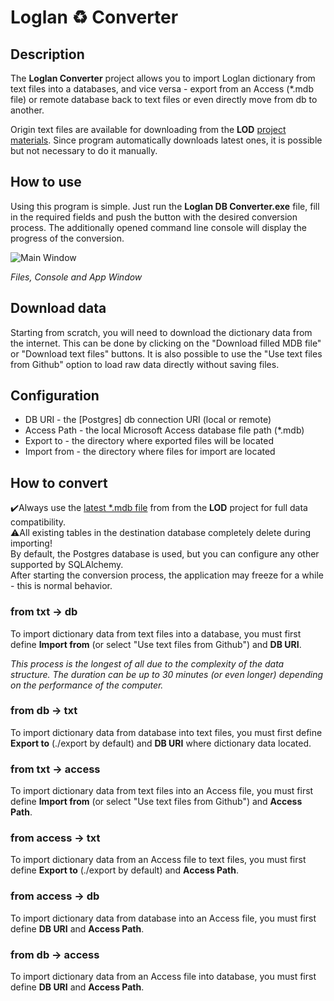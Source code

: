 # Loglan ♻️ Converter
## Description
The **Loglan Converter** project allows you to import Loglan dictionary from text files into a databases, and vice versa - export from an Access (*.mdb file) or remote database back to text files or even directly move from db to another. 

Origin text files are available for downloading from the **LOD** [project materials](https://raw.githubusercontent.com/torrua/LOD/master/tables/). Since program automatically downloads latest ones, it is possible but not necessary to do it manually.

## How to use
Using this program is simple. Just run the **Loglan DB Converter.exe** file, fill in the required fields and push the button with the desired conversion process. The additionally opened command line console will display the progress of the conversion.

![Main Window](https://telegra.ph/file/ac1746b2210f73164ec31.png)

*Files, Console and App Window*

## Download data
Starting from scratch, you will need to download the dictionary data from the internet. This can be done by clicking on the "Download filled MDB file" or "Download text files" buttons. It is also possible to use the "Use text files from Github" option to load raw data directly without saving files.

## Configuration
* DB URI - the [Postgres] db connection URI  (local or remote)
* Access Path - the local Microsoft Access database file path (*.mdb)
* Export to - the directory where exported files will be located
* Import from - the directory where files for import are located

## How to convert 
✔️Always use the [latest *.mdb file](https://github.com/torrua/LOD/raw/master/source/LoglanDictionary.mdb) from from the **LOD** project for full data compatibility.<br>
⚠️All existing tables in the destination database completely delete during importing!<br>
By default, the Postgres database is used, but you can configure any other supported by SQLAlchemy.<br>
After starting the conversion process, the application may freeze for a while - this is normal behavior.<br>
### from txt → db
To import dictionary data from text files into a database, you must first define **Import from** (or select "Use text files from Github") and **DB URI**.

_This process is the longest of all due to the complexity of the data structure. The duration can be up to 30 minutes (or even longer) depending on the performance of the computer._
### from db → txt
To import dictionary data from database into text files, you must first define **Export to** (./export by default) and **DB URI** where dictionary data located.
### from txt → access
To import dictionary data from text files into an Access file, you must first define **Import from** (or select "Use text files from Github") and **Access Path**.
### from access → txt
To import dictionary data from an Access file to text files, you must first define **Export to** (./export by default) and **Access Path**.
### from access → db
To import dictionary data from database into an Access file, you must first define **DB URI** and **Access Path**. 
### from db → access
To import dictionary data from an Access file into database, you must first define **DB URI** and **Access Path**.
